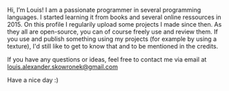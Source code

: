 Hi, I’m Louis!
I am a passionate programmer in several programming languages. I started learning it from books and several online ressources in 2015. On this profile I regularily upload some projects I made since then. As they all are open-source, you can of course freely use and review them.
If you use and publish something using my projects (for example by using a texture), I'd still like to get to know that and to be mentioned in the credits.

If you have any questions or ideas, feel free to contact me via email at louis.alexander.skowronek@gmail.com

Have a nice day :)
